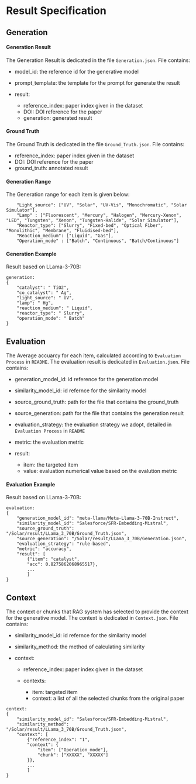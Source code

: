 # Result Specification

## Generation

#### Generation Result

The Generation Result is dedicated in the file `Generation.json`. File contains:

- model_id: the reference id for the generative model
- prompt_template: the template for the prompt for generate the result
- result:

    - reference_index: paper index given in the dataset
    - DOI: DOI reference for the paper
    - generation: generated result

#### Ground Truth

The Ground Truth is dedicated in the file `Ground_Truth.json`. File contains:

- reference_index: paper index given in the dataset
- DOI: DOI reference for the paper
- ground_truth: annotated result

#### Generation Range
The Generation range for each item is given below:

```
    "Light_source": ["UV", "Solar", "UV-Vis", "Monochromatic", "Solar Simulator"],
    "Lamp" : ["Fluorescent", "Mercury", "Halogen", "Mercury-Xenon", "LED", "Tungsten", "Xenon", "Tungsten-Halide", "Solar Simulator"],
    "Reactor_type": ["Slurry", "Fixed-bed", "Optical Fiber", "Monolithic", "Membrane", "Fluidised-bed"],
    "Reaction_medium": ["Liquid", "Gas"],
    "Operation_mode" : ["Batch", "Continuous", "Batch/Continuous"]
```

#### Generation Example
Result based on LLama-3-70B:

```
generation:
{
    "catalyst": " TiO2",
    "co_catalyst": " Ag",
    "light_source": " UV",
    "lamp": " Hg",
    "reaction_medium": " Liquid",
    "reactor_type": " Slurry",
    "operation_mode": " Batch"
}
```


## Evaluation
The Average accuarcy for each item, calculated according to `Evaluation Process` in `README`.
The evaluation result is dedicated in `Evaluation.json`. File contains:

- generation_model_id: id reference for the generation model
- similarity_model_id: id refernce for the similarity model
- source_ground_truth: path for the file that contains the ground_truth
- source_generation: path for the file that contains the generation result
- evaluation_strategy: the evaluation strategy we adopt, detailed in `Evaluation Process` in `README`
- metric: the evaluation metric
- result:

    - item: the targeted item
    - value: evaluation numerical value based on the evalution metric   

#### Evaluation Example
Result based on LLama-3-70B:

```
evaluation:
{
    "generation_model_id": "meta-llama/Meta-Llama-3-70B-Instruct",
    "similarity_model_id": "Salesforce/SFR-Embedding-Mistral",
    "source_ground_truth": "/Solar/result/LLama_3_70B/Ground_Truth.json",
    "source_generation": "/Solar/result/LLama_3_70B/Generation.json",
    "evaluation_strategy": "rule-based",
    "metric": "accuracy",
    "result": [
        {"item": "catalyst",
        "acc": 0.8275862068965517},
        ...
        ]
}
```


## Context

The context or chunks that RAG system has selected to provide the context for the generative model.
The context is dedicated in `Context.json`. File contains:

- similarity_model_id: id refernce for the similarity model
- similarity_method: the method of calculating similarity
- context:

    - reference_index: paper index given in the dataset
    - contexts:

        - item: targeted item
        - context: a list of all the selected chunks from the original paper


```
context:
{
    "similarity_model_id": "Salesforce/SFR-Embedding-Mistral",
    "similarity_method": "/Solar/result/LLama_3_70B/Ground_Truth.json",
    "context": [
        {"reference_index": "1",
        "context": {
            "item": ["Operation_mode"],
            "chunk": ["XXXXX", "XXXXX"]
        }},
        ...
        ]
}
```



